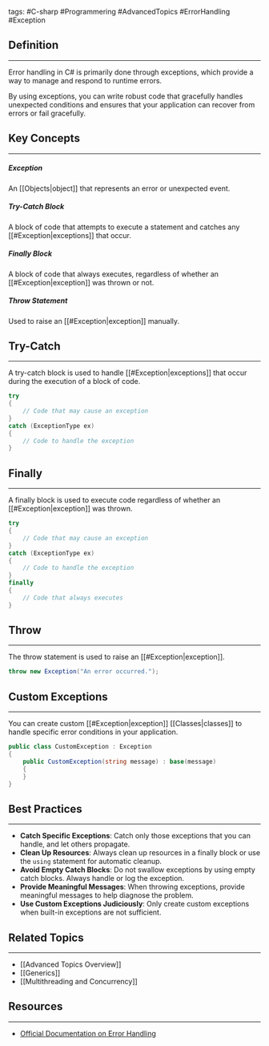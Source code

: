 tags: #C-sharp #Programmering #AdvancedTopics #ErrorHandling #Exception


## Definition 
---
Error handling in C# is primarily done through exceptions, which provide a way to manage and respond to runtime errors. 

By using exceptions, you can write robust code that gracefully handles unexpected conditions and ensures that your application can recover from errors or fail gracefully.
## Key Concepts
---
##### Exception 
An [[Objects|object]] that represents an error or unexpected event. 
##### Try-Catch Block
A block of code that attempts to execute a statement and catches any [[#Exception|exceptions]] that occur. 
##### Finally Block
A block of code that always executes, regardless of whether an [[#Exception|exception]] was thrown or not. 
##### Throw Statement
Used to raise an [[#Exception|exception]] manually.


## Try-Catch
---
A try-catch block is used to handle [[#Exception|exceptions]] that occur during the execution of a block of code.
```csharp 
try 
{ 
	// Code that may cause an exception 
}
catch (ExceptionType ex) 
{ 
	// Code to handle the exception 
}
```
## Finally
---
A finally block is used to execute code regardless of whether an [[#Exception|exception]] was thrown.
```csharp
try
{
    // Code that may cause an exception
}
catch (ExceptionType ex)
{
    // Code to handle the exception
}
finally
{
    // Code that always executes
}
```
## Throw
---
The throw statement is used to raise an [[#Exception|exception]].
```csharp
throw new Exception("An error occurred.");
```

## Custom Exceptions
---
You can create custom [[#Exception|exception]] [[Classes|classes]] to handle specific error conditions in your application.
```csharp
public class CustomException : Exception
{
    public CustomException(string message) : base(message)
    {
    }
}
```

## Best Practices
---
- **Catch Specific Exceptions**: Catch only those exceptions that you can handle, and let others propagate.
- **Clean Up Resources**: Always clean up resources in a finally block or use the `using` statement for automatic cleanup.
- **Avoid Empty Catch Blocks**: Do not swallow exceptions by using empty catch blocks. Always handle or log the exception.
- **Provide Meaningful Messages**: When throwing exceptions, provide meaningful messages to help diagnose the problem.
- **Use Custom Exceptions Judiciously**: Only create custom exceptions when built-in exceptions are not sufficient.
## Related Topics
---
- [[Advanced Topics Overview]]
- [[Generics]]
- [[Multithreading and Concurrency]]

## Resources
---
- [Official Documentation on Error Handling](https://learn.microsoft.com/en-us/dotnet/csharp/fundamentals/exceptions/)
